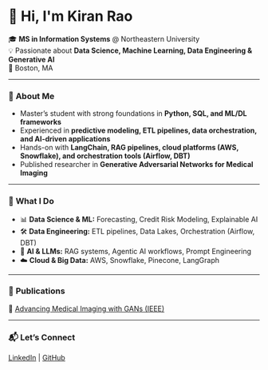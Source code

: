 # 👋 Hi, I'm Kiran Rao  

🎓 **MS in Information Systems** @ Northeastern University  
💡 Passionate about **Data Science, Machine Learning, Data Engineering & Generative AI**  
📍 Boston, MA  

---

### 🔹 **About Me**  

* Master’s student with strong foundations in **Python, SQL, and ML/DL frameworks**  
* Experienced in **predictive modeling, ETL pipelines, data orchestration, and AI-driven applications**  
* Hands-on with **LangChain, RAG pipelines, cloud platforms (AWS, Snowflake), and orchestration tools (Airflow, DBT)**  
* Published researcher in **Generative Adversarial Networks for Medical Imaging**  

---

### 🔹 **What I Do**  

* 📊 **Data Science & ML:** Forecasting, Credit Risk Modeling, Explainable AI  
* 🛠 **Data Engineering:** ETL pipelines, Data Lakes, Orchestration (Airflow, DBT)  
* 🤖 **AI & LLMs:** RAG systems, Agentic AI workflows, Prompt Engineering  
* ☁️ **Cloud & Big Data:** AWS, Snowflake, Pinecone, LangGraph  

---

### 🔹 **Publications**  
📄 [Advancing Medical Imaging with GANs (IEEE)](https://ieeexplore.ieee.org/document/10782852)  

---

### 📬 **Let’s Connect**  
[LinkedIn](https://www.linkedin.com/in/kiran-ss/) | [GitHub](https://github.com/kiranss777)  
